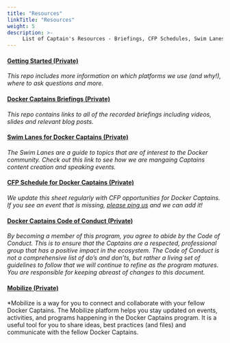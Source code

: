 ```yaml
---
title: "Resources"
linkTitle: "Resources"
weight: 5
description: >-
     List of Captain's Resources - Briefings, CFP Schedules, Swim Lanes etc.
---
```




#### [Getting Started (Private)](https://github.com/docker/captains/blob/master/getting-started.md)
*This repo includes more information on which platforms we use (and why!), where to ask questions and more.*


#### [Docker Captains Briefings (Private)](https://github.com/docker/captains/blob/master/briefings.md)
*This repo contains links to all of the recorded briefings including videos, slides and relevant blog posts.*


#### [Swim Lanes for Docker Captains (Private)](https://github.com/docker/captains/blob/master/swimlanes.md)
*The Swim Lanes are a guide to topics that are of interest to the Docker community. Check out this link to see how we are mangaing Captains content creation and speaking events.*


#### [CFP Schedule for Docker Captains (Private)](https://docs.google.com/spreadsheets/d/17eOb9IpV5S3brlXZPlQz5J50RPk6-67e0NUdOLMJXC0/edit?usp=sharing)
*We update this sheet regularly with CFP opportunities for Docker Captains. If you see an event that is missing, [please ping us](mailto:events@docker.com) and we can add it!*


#### [Docker Captains Code of Conduct (Private)](https://github.com/docker/captains/blob/master/program-guidelines.md)
*By becoming a member of this program, you agree to abide by the Code of Conduct. This is to ensure that the Captains are a respected, professional group that has a positive impact in the ecosystem. The Code of Conduct is not a comprehensive list of do’s and don’ts, but rather a living set of guidelines to follow that we will continue to refine as the program matures. You are responsible for keeping abreast of changes to this document.*

#### [Mobilize (Private)](https://community.docker.com)
*Mobilize is a way for you to connect and collaborate with your fellow Docker Captains. The Mobilize platform helps you stay updated on events, activities, and programs happening in the Docker Captains program. It is a useful tool for you to share ideas, best practices (and files) and communicate with the fellow Docker Captains.

